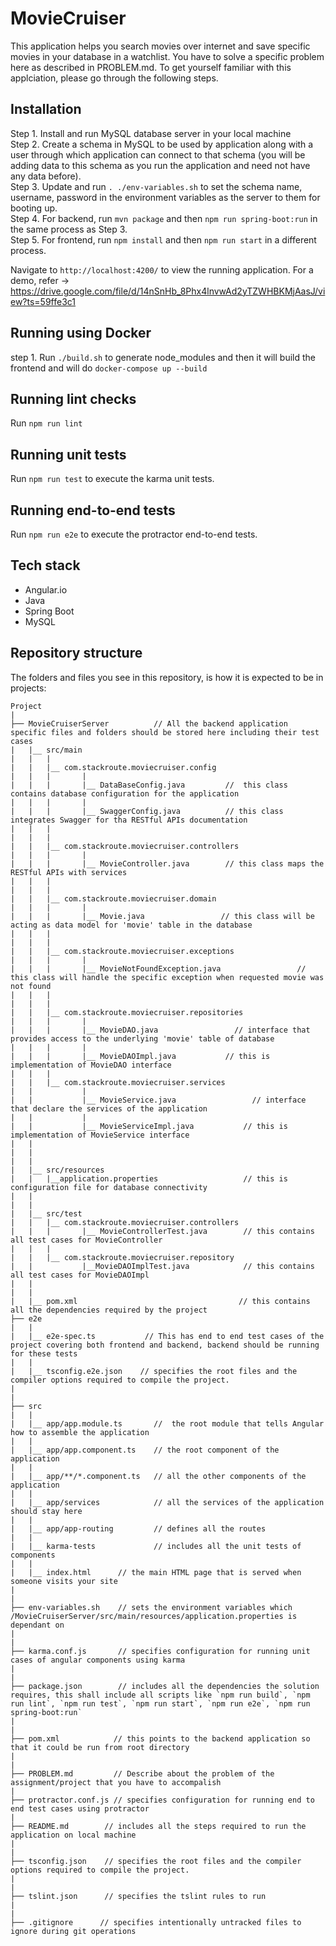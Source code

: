 # MovieCruiser

This application helps you search movies over internet and save specific movies in your database in a watchlist. You have to solve a specific problem here as described in PROBLEM.md. To get yourself familiar with this applciation, please go through the following steps.

## Installation

Step 1. Install and run MySQL database server in your local machine  
Step 2. Create a schema in MySQL to be used by application along with a user through which application can connect to that schema (you will be adding data to this schema as you run the application and need not have any data before).  
Step 3. Update and run `. ./env-variables.sh` to set the schema name, username, password in the environment variables as the server to them for booting up.  
Step 4. For backend, run `mvn package` and then `npm run spring-boot:run` in the same process as Step 3.  
Step 5. For frontend, run `npm install` and then `npm run start` in a different process.  

Navigate to `http://localhost:4200/` to view the running application. For a demo, refer -> https://drive.google.com/file/d/14nSnHb_8Phx4lnvwAd2yTZWHBKMjAasJ/view?ts=59ffe3c1  

## Running using Docker

step 1. Run `./build.sh` to generate node_modules and then it will build the frontend and will do `docker-compose up --build`

## Running lint checks

Run `npm run lint`  

## Running unit tests

Run `npm run test` to execute the karma unit tests.  

## Running end-to-end tests

Run `npm run e2e` to execute the protractor end-to-end tests. 

## Tech stack

- Angular.io
- Java
- Spring Boot
- MySQL 

## Repository structure

The folders and files you see in this repository, is how it is expected to be in projects:

	Project
	|
	├── MovieCruiserServer 			// All the backend application specific files and folders should be stored here including their test cases
	|	|__ src/main 
	|	|   | 								
	|	|	|__ com.stackroute.moviecruiser.config
	|	|	|		|
	|	|	|		|__ DataBaseConfig.java 		// 	this class contains database configuration for the application
	|	|	|		|
	|	|	|		|__ SwaggerConfig.java 			// this class integrates Swagger for tha RESTful APIs documentation 				 
	|	|	|
	|	|	|
	|	|	|__ com.stackroute.moviecruiser.controllers
	|	|	|		|
	|	|	|	    |__ MovieController.java 		// this class maps the RESTful APIs with services     
	|	|	|
	|	|	|
	|	|	|__ com.stackroute.moviecruiser.domain
	|	|	|		|
	|	|	|		|__ Movie.java                 // this class will be acting as data model for 'movie' table in the database
	|	|	|
	|	|	|
	|	|	|__ com.stackroute.moviecruiser.exceptions
	|	|	|		|
	|	|	|		|__ MovieNotFoundException.java                 // this class will handle the specific exception when requested movie was not found
	|	|	|
	|	|	|
	|	|	|__ com.stackroute.moviecruiser.repositories
	|	|	|		|
	|	|	|		|__ MovieDAO.java                 // interface that provides access to the underlying 'movie' table of database
	|	|	|		|
	|	|	|		|__ MovieDAOImpl.java 			// this is implementation of MovieDAO interface
	|	|	|
	|	|	|__ com.stackroute.moviecruiser.services
	|	|			|
	|	|			|__ MovieService.java                 // interface that declare the services of the application
	|	|			|
	|	|			|__ MovieServiceImpl.java 			// this is implementation of MovieService interface
	|	|
	|	|
	|	|
	|	|__ src/resources
	|	|	|__application.properties 					// this is configuration file for database connectivity
	|	|
	|	|
	|	|__ src/test          
	|	|	|__ com.stackroute.moviecruiser.controllers
	|	|	|		|__ MovieControllerTest.java 		// this contains all test cases for MovieController
	|	|	|
	|	|	|__ com.stackroute.moviecruiser.repository
	|	|			|__MovieDAOImplTest.java 			// this contains all test cases for MovieDAOImpl
	|	|
	|	|
	|	|__ pom.xml                                    // this contains all the dependencies required by the project
	├── e2e
	|	|
	|	|__ e2e-spec.ts           // This has end to end test cases of the project covering both frontend and backend, backend should be running for these tests		
	|	|
	|	|__ tsconfig.e2e.json    // specifies the root files and the compiler options required to compile the project.
	|
	|
	├── src
	|	|
	|	|__ app/app.module.ts 		//  the root module that tells Angular how to assemble the application
	|	|
	|	|__ app/app.component.ts    // the root component of the application
	|	|
	|	|__ app/**/*.component.ts   // all the other components of the application
	|	|
	|	|__ app/services			// all the services of the application should stay here
	|	|
	|	|__ app/app-routing 		// defines all the routes
	|	|
	|	|__ karma-tests				// includes all the unit tests of components
	|	|
	|	|__ index.html 		// the main HTML page that is served when someone visits your site
	|
	|
	├── env-variables.sh    // sets the environment variables which /MovieCruiserServer/src/main/resources/application.properties is dependant on
	|
	|
	├── karma.conf.js       // specifies configuration for running unit cases of angular components using karma
	|
	|
	├── package.json 		// includes all the dependencies the solution requires, this shall include all scripts like `npm run build`, `npm run lint`, `npm run test`, `npm run start`, `npm run e2e`, `npm run spring-boot:run`
	|
	|
	├── pom.xml            // this points to the backend application so that it could be run from root directory
	|
	|
	├── PROBLEM.md         // Describe about the problem of the assignment/project that you have to accompalish
	|
	├── protractor.conf.js // specifies configuration for running end to end test cases using protractor
	|
	├── README.md        // includes all the steps required to run the application on local machine
	|
	|
	├── tsconfig.json    // specifies the root files and the compiler options required to compile the project.
	|
	|
	├── tslint.json      // specifies the tslint rules to run
	|
	|
	├── .gitignore		// specifies intentionally untracked files to ignore during git operations